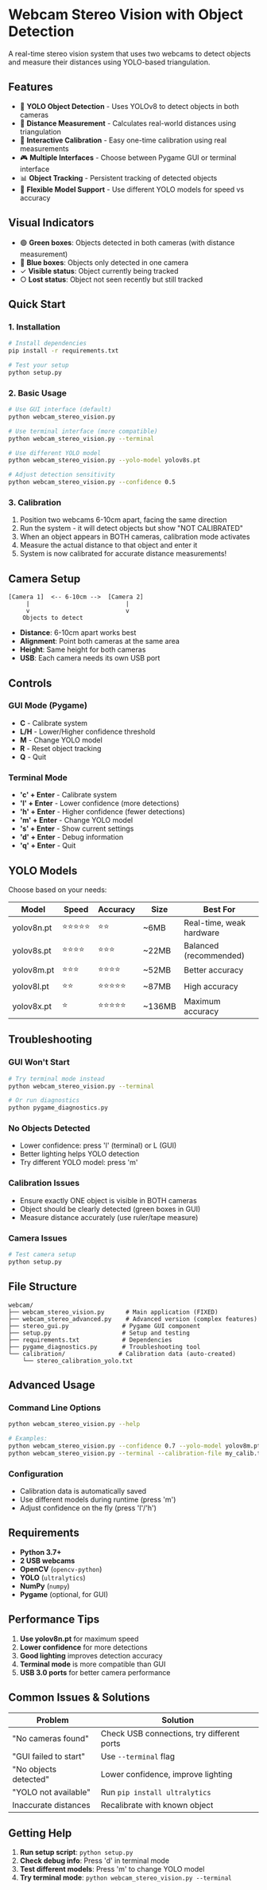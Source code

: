 # Webcam Stereo Vision with Object Detection

A real-time stereo vision system that uses two webcams to detect objects and measure their distances using YOLO-based triangulation.

## Features

- 🎯 **YOLO Object Detection** - Uses YOLOv8 to detect objects in both cameras
- 📏 **Distance Measurement** - Calculates real-world distances using triangulation
- 🔧 **Interactive Calibration** - Easy one-time calibration using real measurements
- 🎮 **Multiple Interfaces** - Choose between Pygame GUI or terminal interface
- 📊 **Object Tracking** - Persistent tracking of detected objects
- 💾 **Flexible Model Support** - Use different YOLO models for speed vs accuracy

## Visual Indicators

- 🟢 **Green boxes**: Objects detected in both cameras (with distance measurement)
- 🔵 **Blue boxes**: Objects only detected in one camera
- ✓ **Visible status**: Object currently being tracked
- ○ **Lost status**: Object not seen recently but still tracked

## Quick Start

### 1. Installation

```bash
# Install dependencies
pip install -r requirements.txt

# Test your setup
python setup.py
```

### 2. Basic Usage

```bash
# Use GUI interface (default)
python webcam_stereo_vision.py

# Use terminal interface (more compatible)
python webcam_stereo_vision.py --terminal

# Use different YOLO model
python webcam_stereo_vision.py --yolo-model yolov8s.pt

# Adjust detection sensitivity
python webcam_stereo_vision.py --confidence 0.5
```

### 3. Calibration

1. Position two webcams 6-10cm apart, facing the same direction
2. Run the system - it will detect objects but show "NOT CALIBRATED"
3. When an object appears in BOTH cameras, calibration mode activates
4. Measure the actual distance to that object and enter it
5. System is now calibrated for accurate distance measurements!

## Camera Setup

```
[Camera 1]  <-- 6-10cm -->  [Camera 2]
     |                           |
     v                           v
    Objects to detect
```

- **Distance**: 6-10cm apart works best
- **Alignment**: Point both cameras at the same area
- **Height**: Same height for both cameras
- **USB**: Each camera needs its own USB port

## Controls

### GUI Mode (Pygame)
- **C** - Calibrate system
- **L/H** - Lower/Higher confidence threshold  
- **M** - Change YOLO model
- **R** - Reset object tracking
- **Q** - Quit

### Terminal Mode
- **'c' + Enter** - Calibrate system
- **'l' + Enter** - Lower confidence (more detections)
- **'h' + Enter** - Higher confidence (fewer detections)
- **'m' + Enter** - Change YOLO model
- **'s' + Enter** - Show current settings
- **'d' + Enter** - Debug information
- **'q' + Enter** - Quit

## YOLO Models

Choose based on your needs:

| Model | Speed | Accuracy | Size | Best For |
|-------|-------|----------|------|----------|
| yolov8n.pt | ⭐⭐⭐⭐⭐ | ⭐⭐ | ~6MB | Real-time, weak hardware |
| yolov8s.pt | ⭐⭐⭐⭐ | ⭐⭐⭐ | ~22MB | Balanced (recommended) |
| yolov8m.pt | ⭐⭐⭐ | ⭐⭐⭐⭐ | ~52MB | Better accuracy |
| yolov8l.pt | ⭐⭐ | ⭐⭐⭐⭐⭐ | ~87MB | High accuracy |
| yolov8x.pt | ⭐ | ⭐⭐⭐⭐⭐ | ~136MB | Maximum accuracy |

## Troubleshooting

### GUI Won't Start
```bash
# Try terminal mode instead
python webcam_stereo_vision.py --terminal

# Or run diagnostics
python pygame_diagnostics.py
```

### No Objects Detected
- Lower confidence: press 'l' (terminal) or L (GUI)
- Better lighting helps YOLO detection
- Try different YOLO model: press 'm'

### Calibration Issues
- Ensure exactly ONE object is visible in BOTH cameras
- Object should be clearly detected (green boxes in GUI)
- Measure distance accurately (use ruler/tape measure)

### Camera Issues
```bash
# Test camera setup
python setup.py
```

## File Structure

```
webcam/
├── webcam_stereo_vision.py      # Main application (FIXED)
├── webcam_stereo_advanced.py    # Advanced version (complex features)
├── stereo_gui.py               # Pygame GUI component
├── setup.py                    # Setup and testing
├── requirements.txt            # Dependencies
├── pygame_diagnostics.py       # Troubleshooting tool
└── calibration/               # Calibration data (auto-created)
    └── stereo_calibration_yolo.txt
```

## Advanced Usage

### Command Line Options
```bash
python webcam_stereo_vision.py --help

# Examples:
python webcam_stereo_vision.py --confidence 0.7 --yolo-model yolov8m.pt
python webcam_stereo_vision.py --terminal --calibration-file my_calib.txt
```

### Configuration
- Calibration data is automatically saved
- Use different models during runtime (press 'm')
- Adjust confidence on the fly (press 'l'/'h')

## Requirements

- **Python 3.7+**
- **2 USB webcams**
- **OpenCV** (`opencv-python`)
- **YOLO** (`ultralytics`)
- **NumPy** (`numpy`)
- **Pygame** (optional, for GUI)

## Performance Tips

1. **Use yolov8n.pt** for maximum speed
2. **Lower confidence** for more detections  
3. **Good lighting** improves detection accuracy
4. **Terminal mode** is more compatible than GUI
5. **USB 3.0 ports** for better camera performance

## Common Issues & Solutions

| Problem | Solution |
|---------|----------|
| "No cameras found" | Check USB connections, try different ports |
| "GUI failed to start" | Use `--terminal` flag |
| "No objects detected" | Lower confidence, improve lighting |
| "YOLO not available" | Run `pip install ultralytics` |
| Inaccurate distances | Recalibrate with known object |

## Getting Help

1. **Run setup script**: `python setup.py`
2. **Check debug info**: Press 'd' in terminal mode
3. **Test different models**: Press 'm' to change YOLO model
4. **Try terminal mode**: `python webcam_stereo_vision.py --terminal`